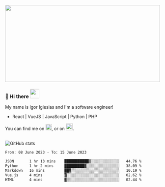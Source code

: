 <img src="https://c.tenor.com/KjVxfRrrncUAAAAd/matrix.gif" width="100%" height="250px">

### 🔭 Hi there <img src="https://raw.githubusercontent.com/MartinHeinz/MartinHeinz/master/wave.gif" width="30px">


My name is Igor Iglesias and I'm a software engineer!
<br>

<ul>
  <li> React | VueJS | JavaScript | Python | PHP </li>
</ul>
You can find me on <a href="https://twitter.com/IgorIglesias5"><img src="https://i.imgur.com/JLLlB5S.png" width="20px"></a>, or on <a href="https://www.linkedin.com/in/igor-iglesias-62478428/"><img src="https://i.imgur.com/PXyIkWx.png" width="22px"></a>.

<br>
<br>

![GitHub stats](https://github-readme-stats.vercel.app/api?username=igoiglesias&show_icons=true&count_private=true&theme=chartreuse-dark&hide_title=true)

<!--START_SECTION:waka-->

```txt
From: 08 June 2023 - To: 15 June 2023

JSON       1 hr 13 mins    ███████████▒░░░░░░░░░░░░░   44.76 %
Python     1 hr 2 mins     █████████▓░░░░░░░░░░░░░░░   38.09 %
Markdown   16 mins         ██▓░░░░░░░░░░░░░░░░░░░░░░   10.19 %
Vue.js     4 mins          ▓░░░░░░░░░░░░░░░░░░░░░░░░   02.62 %
HTML       4 mins          ▓░░░░░░░░░░░░░░░░░░░░░░░░   02.44 %
```

<!--END_SECTION:waka-->
